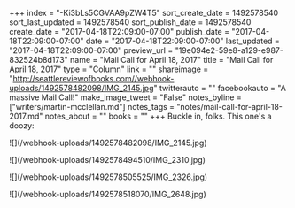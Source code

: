 +++
index = "-Ki3bLs5CGVAA9pZW4T5"
sort_create_date = 1492578540
sort_last_updated = 1492578540
sort_publish_date = 1492578540
create_date = "2017-04-18T22:09:00-07:00"
publish_date = "2017-04-18T22:09:00-07:00"
date = "2017-04-18T22:09:00-07:00"
last_updated = "2017-04-18T22:09:00-07:00"
preview_url = "19e094e2-59e8-a129-e987-832524b8d173"
name = "Mail Call for April 18, 2017"
title = "Mail Call for April 18, 2017"
type = "Column"
link = ""
shareimage = "http://seattlereviewofbooks.com//webhook-uploads/1492578482098/IMG_2145.jpg"
twitterauto = ""
facebookauto = "A massive Mail Call!"
make_image_tweet = "False"
notes_byline = ["writers/martin-mcclellan.md"]
notes_tags = "notes/mail-call-for-april-18-2017.md"
notes_about = ""
books = ""
+++
Buckle in, folks. This one's a doozy:

<p class="image">![](/webhook-uploads/1492578482098/IMG_2145.jpg)</p>
<p class="image">![](/webhook-uploads/1492578494510/IMG_2310.jpg)</p>
<p class="image">![](/webhook-uploads/1492578505525/IMG_2326.jpg)</p>
<p class="image">![](/webhook-uploads/1492578518070/IMG_2648.jpg)</p>